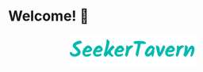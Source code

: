# Welcome! 👋

<div align=center>
  
![](https://github.com/SeekerTavern/.github/blob/main/profile/logo.png)
  
</div>
